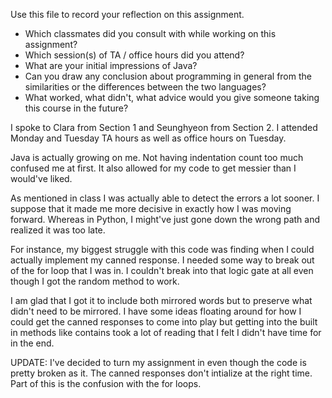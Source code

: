 Use this file to record your reflection on this assignment.

- Which classmates did you consult with while working on this assignment?
- Which session(s) of TA / office hours did you attend?
- What are your initial impressions of Java? 
- Can you draw any conclusion about programming in general from the similarities or the differences between the two languages? 
- What worked, what didn't, what advice would you give someone taking this course in the future?

I spoke to Clara from Section 1 and Seunghyeon from Section 2. I attended Monday and Tuesday TA hours as well as office hours on Tuesday. 

Java is actually growing on me. Not having indentation count too much confused me at first. It also allowed for my code to get messier than I would've liked. 

As mentioned in class I was actually able to detect the errors a lot sooner. I suppose that it made me more decisive in exactly how I was moving forward. Whereas in Python, I might've just gone down the wrong path and realized it was too late. 

For instance, my biggest struggle with this code was finding when I could actually implement my canned response. I needed some way to break out of the for loop that I was in. I couldn't break into that logic gate at all even though I got the random method to work.

I am glad that I got it to include both mirrored words but to preserve what didn't need to be mirrored. I have some ideas floating around for how I could get the canned responses to come into play but getting into the built in methods like contains took a lot of reading that I felt I didn't have time for in the end. 

UPDATE: I've decided to turn my assignment in even though the code is pretty broken as it. The canned responses don't intialize at the right time. Part of this is the confusion with the for loops. 

